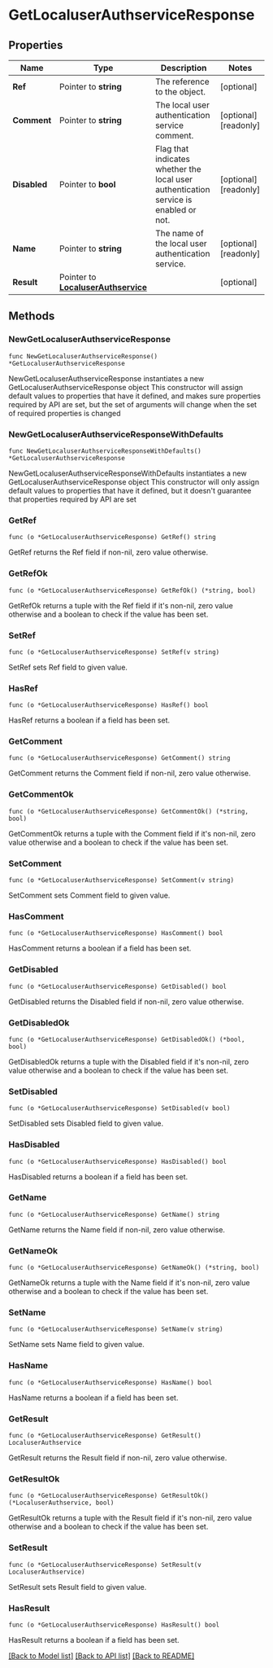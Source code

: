 # GetLocaluserAuthserviceResponse

## Properties

Name | Type | Description | Notes
------------ | ------------- | ------------- | -------------
**Ref** | Pointer to **string** | The reference to the object. | [optional] 
**Comment** | Pointer to **string** | The local user authentication service comment. | [optional] [readonly] 
**Disabled** | Pointer to **bool** | Flag that indicates whether the local user authentication service is enabled or not. | [optional] [readonly] 
**Name** | Pointer to **string** | The name of the local user authentication service. | [optional] [readonly] 
**Result** | Pointer to [**LocaluserAuthservice**](LocaluserAuthservice.md) |  | [optional] 

## Methods

### NewGetLocaluserAuthserviceResponse

`func NewGetLocaluserAuthserviceResponse() *GetLocaluserAuthserviceResponse`

NewGetLocaluserAuthserviceResponse instantiates a new GetLocaluserAuthserviceResponse object
This constructor will assign default values to properties that have it defined,
and makes sure properties required by API are set, but the set of arguments
will change when the set of required properties is changed

### NewGetLocaluserAuthserviceResponseWithDefaults

`func NewGetLocaluserAuthserviceResponseWithDefaults() *GetLocaluserAuthserviceResponse`

NewGetLocaluserAuthserviceResponseWithDefaults instantiates a new GetLocaluserAuthserviceResponse object
This constructor will only assign default values to properties that have it defined,
but it doesn't guarantee that properties required by API are set

### GetRef

`func (o *GetLocaluserAuthserviceResponse) GetRef() string`

GetRef returns the Ref field if non-nil, zero value otherwise.

### GetRefOk

`func (o *GetLocaluserAuthserviceResponse) GetRefOk() (*string, bool)`

GetRefOk returns a tuple with the Ref field if it's non-nil, zero value otherwise
and a boolean to check if the value has been set.

### SetRef

`func (o *GetLocaluserAuthserviceResponse) SetRef(v string)`

SetRef sets Ref field to given value.

### HasRef

`func (o *GetLocaluserAuthserviceResponse) HasRef() bool`

HasRef returns a boolean if a field has been set.

### GetComment

`func (o *GetLocaluserAuthserviceResponse) GetComment() string`

GetComment returns the Comment field if non-nil, zero value otherwise.

### GetCommentOk

`func (o *GetLocaluserAuthserviceResponse) GetCommentOk() (*string, bool)`

GetCommentOk returns a tuple with the Comment field if it's non-nil, zero value otherwise
and a boolean to check if the value has been set.

### SetComment

`func (o *GetLocaluserAuthserviceResponse) SetComment(v string)`

SetComment sets Comment field to given value.

### HasComment

`func (o *GetLocaluserAuthserviceResponse) HasComment() bool`

HasComment returns a boolean if a field has been set.

### GetDisabled

`func (o *GetLocaluserAuthserviceResponse) GetDisabled() bool`

GetDisabled returns the Disabled field if non-nil, zero value otherwise.

### GetDisabledOk

`func (o *GetLocaluserAuthserviceResponse) GetDisabledOk() (*bool, bool)`

GetDisabledOk returns a tuple with the Disabled field if it's non-nil, zero value otherwise
and a boolean to check if the value has been set.

### SetDisabled

`func (o *GetLocaluserAuthserviceResponse) SetDisabled(v bool)`

SetDisabled sets Disabled field to given value.

### HasDisabled

`func (o *GetLocaluserAuthserviceResponse) HasDisabled() bool`

HasDisabled returns a boolean if a field has been set.

### GetName

`func (o *GetLocaluserAuthserviceResponse) GetName() string`

GetName returns the Name field if non-nil, zero value otherwise.

### GetNameOk

`func (o *GetLocaluserAuthserviceResponse) GetNameOk() (*string, bool)`

GetNameOk returns a tuple with the Name field if it's non-nil, zero value otherwise
and a boolean to check if the value has been set.

### SetName

`func (o *GetLocaluserAuthserviceResponse) SetName(v string)`

SetName sets Name field to given value.

### HasName

`func (o *GetLocaluserAuthserviceResponse) HasName() bool`

HasName returns a boolean if a field has been set.

### GetResult

`func (o *GetLocaluserAuthserviceResponse) GetResult() LocaluserAuthservice`

GetResult returns the Result field if non-nil, zero value otherwise.

### GetResultOk

`func (o *GetLocaluserAuthserviceResponse) GetResultOk() (*LocaluserAuthservice, bool)`

GetResultOk returns a tuple with the Result field if it's non-nil, zero value otherwise
and a boolean to check if the value has been set.

### SetResult

`func (o *GetLocaluserAuthserviceResponse) SetResult(v LocaluserAuthservice)`

SetResult sets Result field to given value.

### HasResult

`func (o *GetLocaluserAuthserviceResponse) HasResult() bool`

HasResult returns a boolean if a field has been set.


[[Back to Model list]](../README.md#documentation-for-models) [[Back to API list]](../README.md#documentation-for-api-endpoints) [[Back to README]](../README.md)


